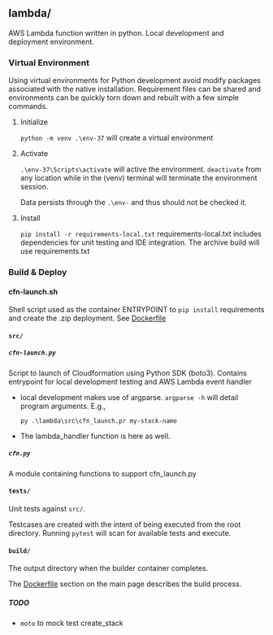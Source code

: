 ## lambda/

AWS Lambda function written in python.  Local development and deployment environment.

### Virtual Environment

Using virtual environments for Python development avoid modify packages associated with the native installation.  Requirement files can be shared and environments can be quickly torn down and rebuilt with a few simple commands.

1. Initialize
    
    `python -m venv .\env-37` will create a virtual environment

2. Activate

    `.\env-37\Scripts\activate` will active the environment.  `deactivate` from any location while in the (venv) terminal will terminate the environment session.

    Data persists through the `.\env-` and thus should not be checked it.

3. Install

    `pip install -r requirements-local.txt`  requirements-local.txt includes dependencies for unit testing and IDE integration.  The archive build will use requirements.txt

### Build &amp; Deploy

#### cfn-launch.sh

Shell script used as the container ENTRYPOINT to `pip install` requirements and create the .zip deployment. See [Dockerfile](../Dockerfile)

#### `src/`

##### `cfn-launch.py`

Script to launch of Cloudformation using Python SDK (boto3).  Contains entrypoint for local development testing and AWS Lambda event handler

- local development makes use of argparse.  `argparse -h` will detail program arguments.  E.g.,

    `py .\lambda\src\cfn_launch.pr my-stack-name`

- The lambda_handler function is here as well.

##### `cfn.py`

A module containing functions to support cfn_launch.py

#### `tests/`

Unit tests against `src/`.

Testcases are created with the intent of being executed from the root directory.  Running `pytest` will scan for available tests and execute.

#### `build/`

The output directory when the builder container completes.

The [Dockerfile](../) section on the main page describes the build process.


##### TODO

- `moto` to mock test create_stack